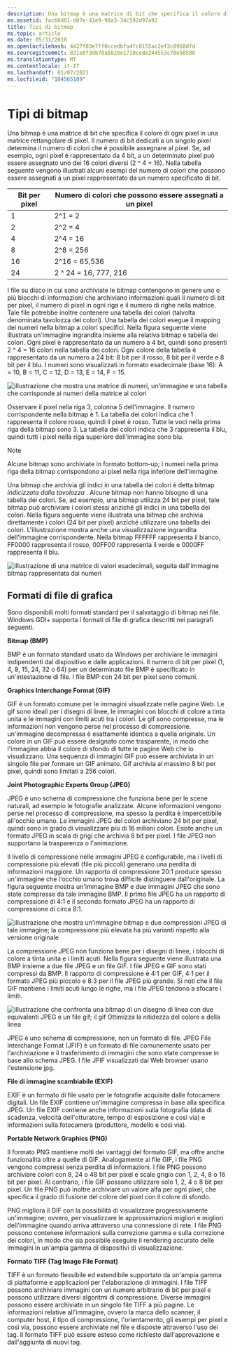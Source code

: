 ```yaml
---
description: Una bitmap è una matrice di bit che specifica il colore di ogni pixel in una matrice rettangolare di pixel.
ms.assetid: fac60d01-d07e-41e9-98a3-34c592d97a92
title: Tipi di bitmap
ms.topic: article
ms.date: 05/31/2018
ms.openlocfilehash: 4427f83e7ff0ccedbfa4fc0155ac2ef3c8968dfd
ms.sourcegitcommit: 831e8f3db78ab820e1710cede244553c70e50500
ms.translationtype: MT
ms.contentlocale: it-IT
ms.lasthandoff: 01/07/2021
ms.locfileid: "104565189"
---
```

# <a name="types-of-bitmaps"></a>Tipi di bitmap

Una bitmap è una matrice di bit che specifica il colore di ogni pixel in una matrice rettangolare di pixel. Il numero di bit dedicati a un singolo pixel determina il numero di colori che è possibile assegnare al pixel. Se, ad esempio, ogni pixel è rappresentato da 4 bit, a un determinato pixel può essere assegnato uno dei 16 colori diversi (2 ^ 4 = 16). Nella tabella seguente vengono illustrati alcuni esempi del numero di colori che possono essere assegnati a un pixel rappresentato da un numero specificato di bit.



| Bit per pixel | Numero di colori che possono essere assegnati a un pixel |
|----------------|--------------------------------------------------|
| 1              | 2^1 = 2                                          |
| 2              | 2^2 = 4                                          |
| 4              | 2^4 = 16                                         |
| 8              | 2^8 = 256                                        |
| 16             | 2^16 = 65,536                                    |
| 24             | 2 ^ 24 = 16, 777, 216                              |



 

I file su disco in cui sono archiviate le bitmap contengono in genere uno o più blocchi di informazioni che archiviano informazioni quali il numero di bit per pixel, il numero di pixel in ogni riga e il numero di righe nella matrice. Tale file potrebbe inoltre contenere una tabella dei colori (talvolta denominata tavolozza dei colori). Una tabella dei colori esegue il mapping dei numeri nella bitmap a colori specifici. Nella figura seguente viene illustrata un'immagine ingrandita insieme alla relativa bitmap e tabella dei colori. Ogni pixel è rappresentato da un numero a 4 bit, quindi sono presenti 2 ^ 4 = 16 colori nella tabella dei colori. Ogni colore della tabella è rappresentato da un numero a 24 bit: 8 bit per il rosso, 8 bit per il verde e 8 bit per il blu. I numeri sono visualizzati in formato esadecimale (base 16): A = 10, B = 11, C = 12, D = 13, E = 14, F = 15.

![illustrazione che mostra una matrice di numeri, un'immagine e una tabella che corrisponde ai numeri della matrice ai colori](images/aboutgdip03-art01.png)

Osservare il pixel nella riga 3, colonna 5 dell'immagine. Il numero corrispondente nella bitmap è 1. La tabella dei colori indica che 1 rappresenta il colore rosso, quindi il pixel è rosso. Tutte le voci nella prima riga della bitmap sono 3. La tabella dei colori indica che 3 rappresenta il blu, quindi tutti i pixel nella riga superiore dell'immagine sono blu.

> [!Note]  
> Alcune bitmap sono archiviate in formato bottom-up; i numeri nella prima riga della bitmap corrispondono ai pixel nella riga inferiore dell'immagine.

 

Una bitmap che archivia gli indici in una tabella dei colori è detta bitmap *indicizzata dalla tavolozza* . Alcune bitmap non hanno bisogno di una tabella dei colori. Se, ad esempio, una bitmap utilizza 24 bit per pixel, tale bitmap può archiviare i colori stessi anziché gli indici in una tabella dei colori. Nella figura seguente viene illustrata una bitmap che archivia direttamente i colori (24 bit per pixel) anziché utilizzare una tabella dei colori. L'illustrazione mostra anche una visualizzazione ingrandita dell'immagine corrispondente. Nella bitmap FFFFFF rappresenta il bianco, FF0000 rappresenta il rosso, 00FF00 rappresenta il verde e 0000FF rappresenta il blu.

![illustrazione di una matrice di valori esadecimali, seguita dall'immagine bitmap rappresentata dai numeri](images/aboutgdip03-art02.png)

 

## <a name="graphics-file-formats"></a>Formati di file di grafica

Sono disponibili molti formati standard per il salvataggio di bitmap nei file. Windows GDI+ supporta i formati di file di grafica descritti nei paragrafi seguenti.

**Bitmap (BMP)**

BMP è un formato standard usato da Windows per archiviare le immagini indipendenti dal dispositivo e dalle applicazioni. Il numero di bit per pixel (1, 4, 8, 15, 24, 32 o 64) per un determinato file BMP è specificato in un'intestazione di file. I file BMP con 24 bit per pixel sono comuni.

**Graphics Interchange Format (GIF)**

GIF è un formato comune per le immagini visualizzate nelle pagine Web. Le gif sono ideali per i disegni di linee, le immagini con blocchi di colore a tinta unita e le immagini con limiti acuti tra i colori. Le gif sono compresse, ma le informazioni non vengono perse nel processo di compressione. un'immagine decompressa è esattamente identica a quella originale. Un colore in un GIF può essere designato come trasparente, in modo che l'immagine abbia il colore di sfondo di tutte le pagine Web che lo visualizzano. Una sequenza di immagini GIF può essere archiviata in un singolo file per formare un GIF animato. Gif archivia al massimo 8 bit per pixel, quindi sono limitati a 256 colori.

**Joint Photographic Experts Group (JPEG)**

JPEG è uno schema di compressione che funziona bene per le scene naturali, ad esempio le fotografie analizzate. Alcune informazioni vengono perse nel processo di compressione, ma spesso la perdita è impercettibile all'occhio umano. Le immagini JPEG dei colori archiviano 24 bit per pixel, quindi sono in grado di visualizzare più di 16 milioni colori. Esiste anche un formato JPEG in scala di grigi che archivia 8 bit per pixel. I file JPEG non supportano la trasparenza o l'animazione.

Il livello di compressione nelle immagini JPEG è configurabile, ma i livelli di compressione più elevati (file più piccoli) generano una perdita di informazioni maggiore. Un rapporto di compressione 20:1 produce spesso un'immagine che l'occhio umano trova difficile distinguere dall'originale. La figura seguente mostra un'immagine BMP e due immagini JPEG che sono state compresse da tale immagine BMP. Il primo file JPEG ha un rapporto di compressione di 4:1 e il secondo formato JPEG ha un rapporto di compressione di circa 8:1.

![illustrazione che mostra un'immagine bitmap e due compressioni JPEG di tale immagine; la compressione più elevata ha più varianti rispetto alla versione originale](images/aboutgdip03-art03.png)

La compressione JPEG non funziona bene per i disegni di linee, i blocchi di colore a tinta unita e i limiti acuti. Nella figura seguente viene illustrata una BMP insieme a due file JPEG e un file GIF. I file JPEG e GIF sono stati compressi da BMP. Il rapporto di compressione è 4:1 per GIF, 4:1 per il formato JPEG più piccolo e 8:3 per il file JPEG più grande. Si noti che il file GIF mantiene i limiti acuti lungo le righe, ma i file JPEG tendono a sfocare i limiti.

![illustrazione che confronta una bitmap di un disegno di linea con due equivalenti JPEG e un file gif; il gif Ottimizza la nitidezza del colore e della linea](images/aboutgdip03-art03a.png)

JPEG è uno schema di compressione, non un formato di file. JPEG File Interchange Format (JFIF) è un formato di file comunemente usato per l'archiviazione e il trasferimento di immagini che sono state compresse in base allo schema JPEG. I file JFIF visualizzati dai Web browser usano l'estensione jpg.

**File di immagine scambiabile (EXIF)**

EXIF è un formato di file usato per le fotografie acquisite dalle fotocamere digitali. Un file EXIF contiene un'immagine compressa in base alla specifica JPEG. Un file EXIF contiene anche informazioni sulla fotografia (data di scadenza, velocità dell'otturatore, tempo di esposizione e così via) e informazioni sulla fotocamera (produttore, modello e così via).

**Portable Network Graphics (PNG)**

Il formato PNG mantiene molti dei vantaggi del formato GIF, ma offre anche funzionalità oltre a quelle di GIF. Analogamente ai file GIF, i file PNG vengono compressi senza perdita di informazioni. I file PNG possono archiviare colori con 8, 24 o 48 bit per pixel e scale grigio con 1, 2, 4, 8 o 16 bit per pixel. Al contrario, i file GIF possono utilizzare solo 1, 2, 4 o 8 bit per pixel. Un file PNG può inoltre archiviare un valore alfa per ogni pixel, che specifica il grado di fusione del colore del pixel con il colore di sfondo.

PNG migliora il GIF con la possibilità di visualizzare progressivamente un'immagine; ovvero, per visualizzare le approssimazioni migliori e migliori dell'immagine quando arriva attraverso una connessione di rete. I file PNG possono contenere informazioni sulla correzione gamma e sulla correzione dei colori, in modo che sia possibile eseguire il rendering accurato delle immagini in un'ampia gamma di dispositivi di visualizzazione.

**Formato TIFF (Tag Image File Format)**

TIFF è un formato flessibile ed estendibile supportato da un'ampia gamma di piattaforme e applicazioni per l'elaborazione di immagini. I file TIFF possono archiviare immagini con un numero arbitrario di bit per pixel e possono utilizzare diversi algoritmi di compressione. Diverse immagini possono essere archiviate in un singolo file TIFF a più pagine. Le informazioni relative all'immagine, ovvero la marca dello scanner, il computer host, il tipo di compressione, l'orientamento, gli esempi per pixel e così via, possono essere archiviate nel file e disposte attraverso l'uso dei tag. Il formato TIFF può essere esteso come richiesto dall'approvazione e dall'aggiunta di nuovi tag.

 

 



